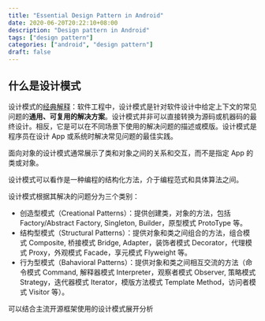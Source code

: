 ```yaml
---
title: "Essential Design Pattern in Android"
date: 2020-06-20T20:22:10+08:00
description: "Design pattern in Android"
tags: ["design pattern"]
categories: ["android", "design pattern"]
draft: false
---
```


## 什么是设计模式

设计模式的[经典解释][ci]：软件工程中，设计模式是针对软件设计中给定上下文的常见问题的**通用、可复用的解决方案**。设计模式并非可以直接转换为源码或机器码的最终设计。相反，它是可以在不同场景下使用的解决问题的描述或模版。设计模式是程序员在设计 App 或系统时解决常见问题的最佳实践。

面向对象的设计模式通常展示了类和对象之间的关系和交互，而不是指定 App 的类或对象。

设计模式可以看作是一种编程的结构化方法，介于编程范式和具体算法之间。

设计模式根据其解决的问题分为三个类别：

+ 创造型模式（Creational Patterns）：提供创建类，对象的方法，包括Factory/Abstract Factory, Singleton, Builder，原型模式 ProtoType 等。
+ 结构型模式（Structural Patterns）：提供对象和类之间组合的方法，组合模式 Composite, 桥接模式 Bridge, Adapter，装饰者模式 Decorator，代理模式 Proxy，外观模式 Facade，享元模式 Flyweight 等。
+ 行为型模式（Bahavioral Patterns）：提供对象和类之间相互交流的方法（命令模式 Command, 解释器模式 Interpreter，观察者模式 Observer, 策略模式 Strategy，迭代器模式 Iterator，模版方法模式 Template Method，访问者模式 Visitor 等）。

可以结合主流开源框架使用的设计模式展开分析

[cdp]:https://www.raywenderlich.com/470-common-design-patterns-for-android-with-kotlin
[ci]:https://en.wikipedia.org/wiki/Software_design_pattern
[ioc]:https://en.wikipedia.org/wiki/Inversion_of_control